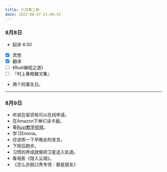 ```yaml
---
title: 八月第二周
date: 2022-08-07 21:48:43
---
```

### 8月8日
- 起床 6:50
- [x] 冥想
- [x] 翻译
- [ ] 《Rust编程之道》
- [ ] 『村上春樹雑文集』
- 两个同事生日。

---

### 8月9日
- 听说在留资格可以在线申请。
- 在Amazon下单IC读卡器。
- 看[Rust教学视频](https://www.freecodecamp.org/news/rust-in-replit/)。
- 学习Enovia。
- 应该练一下早晚会的发言。
- 下班后跑步。
- 习惯的养成就像把卫星送入轨道。
- 看电影《隐入尘烟》。
- 《怎么办脱口秀专场：都是朋友》
